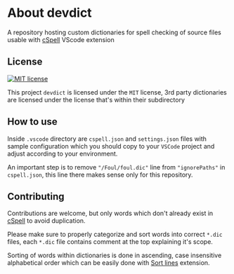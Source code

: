 
# About devdict

A repository hosting custom dictionaries for spell checking of source files usable with
[cSpell](https://github.com/streetsidesoftware/cspell) VScode extension

## License

[![MIT license][badge license]](/LICENSE "View license")

This project `devdict` is licensed under the `MIT` license, 3rd party dictionaries are licensed
under the license that's within their subdirectory

## How to use

Inside `.vscode` directory are `cspell.json` and `settings.json` files with sample configuration which you
should copy to your `VSCode` project and adjust according to your environment.

An important step is to remove `"/Foul/foul.dic"` line from `"ignorePaths"` in `cspell.json`,
this line there makes sense only for this repository.

## Contributing

Contributions are welcome, but only words which don't already exist in [cSpell](https://github.com/streetsidesoftware/cspell)
to avoid duplication.

Please make sure to properly categorize and sort words into correct `*.dic` files, each `*.dic` file
contains comment at the top explaining it's scope.

Sorting of words within dictionaries is done in ascending, case insensitive alphabetical order which
can be easily done with [Sort lines](https://marketplace.visualstudio.com/items?itemName=Tyriar.sort-lines)
extension.

<!-- markdownlint-disable MD053 -->
[badge license]: https://img.shields.io/static/v1?label=License&message=MIT&color=success&style=plastic
<!-- markdownlint-enable MD053 -->
